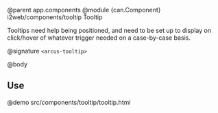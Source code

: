 @parent app.components
@module {can.Component} i2web/components/tooltip Tooltip

Tooltips need help being positioned, and need to be set up to display on click/hover of whatever trigger needed on a case-by-case basis.

@signature `<arcus-tooltip>`

@body

## Use

@demo src/components/tooltip/tooltip.html
